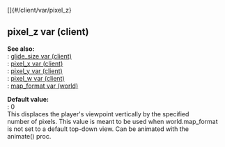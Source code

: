 []{#/client/var/pixel_z}    
## pixel_z var (client)    
**See also:**    
:   [glide_size var (client)](/ref/client/var/glide_size/glide_size.md)    
:   [pixel_x var (client)](/ref/client/var/pixel_x/pixel_x.md)    
:   [pixel_y var (client)](/ref/client/var/pixel_y/pixel_y.md)    
:   [pixel_w var (client)](/ref/client/var/pixel_w/pixel_w.md)    
:   [map_format var (world)](/ref/world/var/map_format/map_format.md)    
<!-- -->    
**Default value:**    
:   0    
This displaces the player\'s viewpoint vertically by the specified    
number of pixels. This value is meant to be used when world.map_format    
is not set to a default top-down view. Can be animated with the    
animate() proc.  